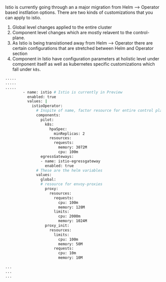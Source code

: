 Istio is currently going through an a major migration from Helm --> Operator based instllation options. There are two kinds of customizations that you can apply to istio. 
1. Global level changes applied to the entire cluster 
2. Component level changes which are mostly relavent to the control-plane.
3. As Istio is being transistioned away from Helm --> Operator there are certain configurations that are stretched between Helm and Operator section 
4. Component in Istio have configuration parameters at holistic level under component itself as well as kubernetes specific customizations which fall under `k8s`.

```bash
.....
.....
.....
        - name: istio # Istio is currently in Preview
          enabled: true
          values: |
            istioOperator:
              # Inspite of name, factor resource for entire control plane  
              components:
                pilot:
                  k8s:
                    hpaSpec:
                      minReplicas: 2
                    resources:
                      requests:
                        memory: 3072M
                        cpu: 100m
                egressGateways:
                - name: istio-egressgateway
                  enabled: true
              # These are the helm variables
              values:
                global: 
                # resource for envoy-proxies 
                  proxy:
                    resources:
                      requests:
                        cpu: 100m
                        memory: 128M
                      limits:
                        cpu: 2000m
                        memory: 1024M
                  proxy_init:
                    resources:
                      limits:
                        cpu: 100m
                        memory: 50M
                      requests:
                        cpu: 10m
                        memory: 10M
                
...
...
...
```